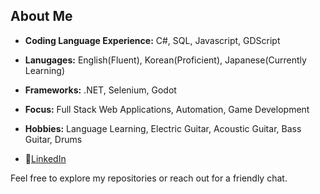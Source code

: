 ## About Me

- **Coding Language Experience:** C#, SQL, Javascript, GDScript
- **Lanugages:** English(Fluent), Korean(Proficient), Japanese(Currently Learning)
- **Frameworks:** .NET, Selenium, Godot
- **Focus:** Full Stack Web Applications, Automation, Game Development
- **Hobbies:** Language Learning, Electric Guitar, Acoustic Guitar, Bass Guitar, Drums

- 💼[LinkedIn](https://www.linkedin.com/in/daniel-lee-a94233b0/)

Feel free to explore my repositories or reach out for a friendly chat.
